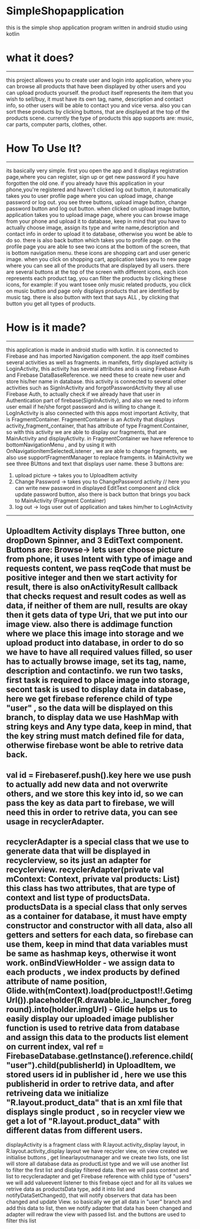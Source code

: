 # SimpleShopapplication
this is the simple shop application program written in android studio using kotlin

# what it does?
---------------
this project allowes you to create user and login into application, where you can browse all products that have been displayed by other users and you can upload products yourself.
the product itself represents the item that you wish to sell/buy, it must have its own tag, name, description and contact info, so other users will be able to contact you and vice versa.
also you can sort these products by clicking buttons, that are displayed at the top of the products scene.
currently the type of products this app supports are: music, car parts, computer parts, clothes, other.
# How To Use It?
---------------
its basically very simple.
first you open the app and it displays registration page,where you can register, sign up or get new password if you have forgotten the old one. if you already have this application in your phone,you're registered and haven't clicked log out button, it automatically 
takes you to user profile page where you can upload image, change password or log out. you see three buttons, upload image button, change password button and log out button.
when clicked on upload image button, application takes you to upload image page, where you can browse image from your phone and upload it to database, keep in mind that you have to 
actually choose image, assign its type and write name,description and contact info in order to upload it to database, otherwise you wont be able to do so.
there is also back button which takes you to profile page. on the profile page you are able to see two icons at the bottom of the screen, that is bottom navigation menu.
these icons are shopping cart and user generic image. when you click on shopping cart, application takes you to new page where you can see all of the products that are displayed by all users.
there are several buttons at the top of the screen with different icons, each icon represents each product tag, you can filter the products by clicking these icons, for example:
if you want tosee only music related products, you click on music button and page only displays products that are identified by music tag. 
there is also button with text that says ALL , by clicking that button you get all types of products.
# How is it made?
---------------
this application is made in android studio with kotlin. 
it is connected to Firebase and has imported Navigation component.
the app itself combines several activities as well as fragments. in manifets, firtly displayed activity is LoginActivity, this activity has several attributes and is using Firebase Auth and 
Firebase DataBaseReference. we need these to create new user and store his/her name in database. this activity is connected to several other activities such as SignInActivity and forgotPasswordActivity
they all use Firebase Auth, to actually check if we already have that user in Authentication part of firebase(SignInActivity), and also we need to inform user email if he/she forgot password and is willing to
change it.
LogInActivity is also connected with this apps most important Activity, that is FragmentContainer.
FragmentContainer is an Activity that displays activity_fragment_container, that has attribute of type Fragment.Container, so with this activity we are able to display our fragments, that are
MainActivity and displayActivity.
in FragmentContainer we have reference to bottomNavigationMenu , and by using it with OnNavigationItemSelectedListener , we are able to change fragments, we also use supportFragmentManager
to replace framgents.
in MainActivity we see three BUttons and text that displays user name. these 3 buttons are:
1. upload picture -> takes you to UploadItem activity
2. Change Password -> takes you to ChangePassword activity // here you can  write new password in displayed EditText component and click update password button, also there is back button
that brings you back to MainActivity (Fragment Container)
3. log out -> logs user out of application and takes him/her to LogInActivity
----------------------
UploadItem Activity displays Three button, one dropDown Spinner, and 3 EditText component. Buttons are:
Browse-> lets user choose picture from phone, it uses Intent with type of image and requests content, we pass reqCode that must be positive integer and then we  start activity for result,
there is also onActivityResult callback that checks request and result codes as well as data, if neither of them are null, results are okay then it gets data of type Uri, that we put
into our image view. also there is addimage function where we place this image into storage and we upload product into database, in order to do so we have to have all required values filled,
so user has to actually browse image, set its tag, name, description and contactinfo.
we run two tasks, first task is required to place image into storage, secont task is used to display data in database, here we get firebase reference child of type "user" , so 
the data will be displayed on this branch, to display data we use HashMap with string keys and Any type data, keep in mind, that the key string must match defined file for data, otherwise
firebase wont be able to retrive data back.
----
 val id = Firebaseref.push().key here we use push to actually add new data and not overwrite others, and we store this key into id, so we can pass the key as data part to firebase,
 we will need this in order to retrive data, you can see usage in recyclerAdapter.
 ----
 recyclerAdapter is a special class that we use to generate data that will be displayed in recyclerview, so its just an adapter for recyclerview.
 recyclerAdapter(private val mContext: Context, private val products: List<productsData>) this class has two attributes, that are type of context and list type of productsData.
 productsData is a special class that only serves as a container for database, it must have empty constructor and constructor with all data, also all getters and setters for each data,
 so firebase can use them, keep in mind that data variables must be same as hashmap keys, otherwise it wont work.
onBindViewHolder - we assign data to each products , we index products by defined attribute of name position,
 Glide.with(mContext).load(productpost!!.GetimgUrl()).placeholder(R.drawable.ic_launcher_foreground).into(holder.imgUrl) - Glide helps us to easily display our uploaded image
 publisher function is used to retrive data from database and assign this data to the products list element on current index,
 val ref = FirebaseDatabase.getInstance().reference.child("user").child(publisherId) in UploadItem, we stored users id in publisher id , here we use this publisherid in order to retrive
 data, and after retriveing data we initialize "R.layout.product_data" that is an xml file that displays single product , so in recycler view we get a lot of "R.layout.product_data" with different
 datas from different users.
 --------
 displayActivity is a fragment class with R.layout.activity_display layout, in R.layout.activity_display layout we have recycler view, on view created we initialise buttons , get linearlayoutmanager
 and we create two lists, one list will store all database data as productList type and we will use another list to filter the first list and display filtered data.
 then we will pass context and list to recycleradapter and get Firebase reference with child type of "users"
 we will add valueevent listener to this firebase oject and for all its values we retrive data as productsData type, add it into list and notifyDataSetChanged(), that will notify observers 
 that data has been changed and update View. 
 so basically we get all data in "user" branch and add this data to list, then we notify adapter that data has been changed and adapter will redraw the view with passed list.
 and the buttons are used to filter this list
 




